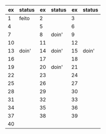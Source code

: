 | ex | status | ex | status | ex | status |
| ---|  ---   | ---|   ---  | ---|   ---  |
|  1 |  feito |  2 |        |  3 |        |
|  4 |        |  5 |        |  6 |        |
|  7 |        |  8 |  doin' |  9 |        | 
| 10 |        | 11 |        | 12 |        |    
| 13 |  doin' | 14 |  doin' | 15 |  doin' |
| 16 |        | 17 |        | 18 |        |
| 19 |        | 20 |  doin' | 21 |        |
| 22 |        | 23 |        | 24 |        |
| 25 |        | 26 |        | 27 |        |
| 28 |        | 29 |        | 30 |        |
| 31 |        | 32 |        | 33 |        |
| 34 |        | 35 |        | 36 |        |
| 37 |        | 38 |        | 39 |        |
| 40 |
